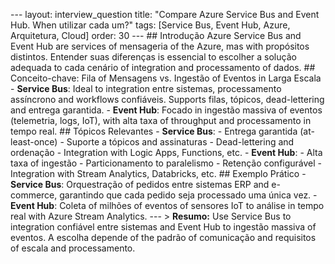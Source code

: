 --- layout: interview_question title: "Compare Azure Service Bus and Event Hub. When utilizar cada um?" tags: [Service Bus, Event Hub, Azure, Arquitetura, Cloud] order: 30 --- ## Introdução Azure Service Bus and Event Hub are services of mensageria of the Azure, mas with propósitos distintos. Entender suas diferenças is essencial to escolher a solução adequada to cada cenário of integration and processamento of dados. ## Conceito-chave: Fila of Mensagens vs. Ingestão of Eventos in Larga Escala - **Service Bus**: Ideal to integration entre sistemas, processamento assíncrono and workflows confiáveis. Supports filas, tópicos, dead-lettering and entrega garantida. - **Event Hub**: Focado in ingestão massiva of eventos (telemetria, logs, IoT), with alta taxa of throughput and processamento in tempo real. ## Tópicos Relevantes - **Service Bus**: - Entrega garantida (at-least-once) - Suporte a tópicos and assinaturas - Dead-lettering and ordenação - Integration with Logic Apps, Functions, etc. - **Event Hub**: - Alta taxa of ingestão - Particionamento to paralelismo - Retenção configurável - Integration with Stream Analytics, Databricks, etc. ## Exemplo Prático - **Service Bus**: Orquestração of pedidos entre sistemas ERP and e-commerce, garantindo que cada pedido seja processado uma única vez. - **Event Hub**: Coleta of milhões of eventos of sensores IoT to análise in tempo real with Azure Stream Analytics. --- > **Resumo:** Use Service Bus to integration confiável entre sistemas and Event Hub to ingestão massiva of eventos. A escolha depende of the padrão of comunicação and requisitos of escala and processamento.